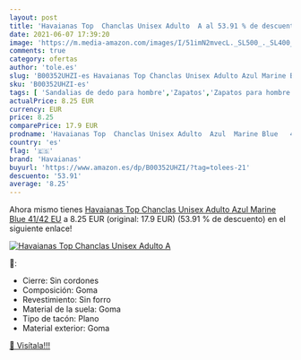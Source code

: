 ```yaml
---
layout: post
title: 'Havaianas Top  Chanclas Unisex Adulto  A al 53.91 % de descuento'
date: 2021-06-07 17:39:20
image: 'https://m.media-amazon.com/images/I/51imN2mvecL._SL500_._SL400_.jpg'
comments: true
category: ofertas
author: 'tole.es'
slug: 'B00352UHZI-es Havaianas Top Chanclas Unisex Adulto Azul Marine Blue...'
sku: 'B00352UHZI-es'
tags: [ 'Sandalias de dedo para hombre','Zapatos','Zapatos para hombre','Zapatos y complementos','chanclas','havaianas', ]
actualPrice: 8.25 EUR
currency: EUR
price: 8.25
comparePrice: 17.9 EUR
prodname: 'Havaianas Top  Chanclas Unisex Adulto  Azul  Marine Blue   41/42 EU'
country: 'es'
flag: '🇪🇸'
brand: 'Havaianas'
buyurl: 'https://www.amazon.es/dp/B00352UHZI/?tag=tolees-21'
descuento: '53.91'
average: '8.25'
---
```


Ahora mismo tienes [Havaianas Top  Chanclas Unisex Adulto  Azul  Marine Blue   41/42 EU](https://www.amazon.es/dp/B00352UHZI/?tag=tolees-21) a 8.25 EUR (original: 17.9 EUR) (53.91 %  de descuento) en el siguiente enlace!

[![Havaianas Top  Chanclas Unisex Adulto  A](https://m.media-amazon.com/images/I/51imN2mvecL._SL500_._SL400_.jpg)](https://www.amazon.es/dp/B00352UHZI/?tag=tolees-21)

🔎:

- Cierre: Sin cordones
- Composición: Goma
- Revestimiento: Sin forro
- Material de la suela: Goma
- Tipo de tacón: Plano
- Material exterior: Goma

[🛒 Visítala!!!](https://www.amazon.es/dp/B00352UHZI/?tag=tolees-21)
